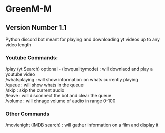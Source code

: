 # GreenM-M
## Version Number 1.1
Python discord bot meant for playing and downloading yt videos up to any video length



### Youtube Commands:
/play (yt Search) optional - (lowqualitymode) : will downlaod and play a youtube video <br>
/whatsplaying : will show information on whats currently playing <br>
/queue : will show whats in the queue <br>
/skip : skip the current audio <br>
/leave : will disconnect the bot and clear the queue <br>
/volume : will chnage volume of audio in range 0-100

### Other Commands
/movienight (IMDB search) : will gather information on a film and display it <br>
